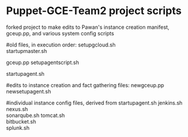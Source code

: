 # Puppet-GCE-Team2 project scripts


forked project to make edits to Pawan's instance creation manifest, gceup.pp, and various system config scripts

#old files, in execution order:
setupgcloud.sh	
startupmaster.sh

gceup.pp
setupagentscript.sh	

startupagent.sh	

#edits to instance creation and fact gathering files:
newgceup.pp	
newsetupagent.sh

#individual instance config files, derived from startupagent.sh
jenkins.sh	
nexus.sh	
sonarqube.sh
tomcat.sh	
bitbucket.sh	
splunk.sh	



